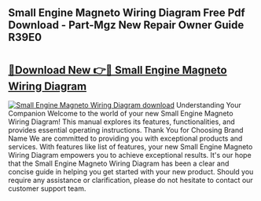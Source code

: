 ## Small Engine Magneto Wiring Diagram Free Pdf Download - Part-Mgz New Repair Owner Guide R39E0

# <h2><a href="http://dfim99w.blite.top/?on=Small+Engine+Magneto+Wiring+Diagram">🔗Download New 👉🔴 Small Engine Magneto Wiring Diagram</a></h2>

[![Small Engine Magneto Wiring Diagram download](https://i.imgur.com/lujVjoI.png)](http://dfim99w.blite.top/?on=Small+Engine+Magneto+Wiring+Diagram)
Understanding Your Companion Welcome to the world of your new Small Engine Magneto Wiring Diagram! This manual explores its features, functionalities, and provides essential operating instructions. Thank You for Choosing Brand Name We are committed to providing you with exceptional products and services. With features like list of features, your new Small Engine Magneto Wiring Diagram empowers you to achieve exceptional results. It's our hope that the Small Engine Magneto Wiring Diagram has been a clear and concise guide in helping you get started with your new product. Should you require any assistance or clarification, please do not hesitate to contact our customer support team.
